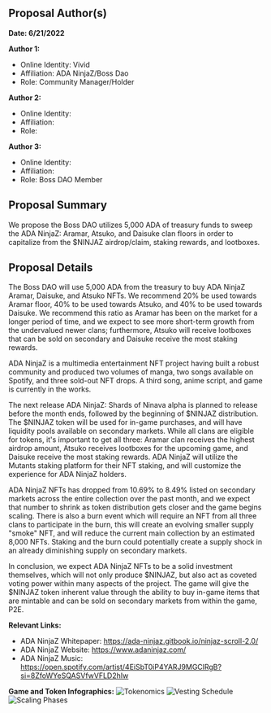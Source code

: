 ## Proposal Author(s)

**Date: 6/21/2022**

**Author 1:**
* Online Identity: Vivid
* Affiliation: ADA NinjaZ/Boss Dao
* Role: Community Manager/Holder

**Author 2:**
* Online Identity: 
* Affiliation: 
* Role: 

**Author 3:**
* Online Identity: 
* Affiliation: 
* Role: Boss DAO Member

## Proposal Summary

We propose the Boss DAO utilizes 5,000 ADA of treasury funds to sweep the ADA NinjaZ: Aramar, Atsuko, and Daisuke clan floors in order to capitalize from the $NINJAZ airdrop/claim, staking rewards, and lootboxes. 

## Proposal Details

The Boss DAO will use 5,000 ADA from the treasury to buy ADA NinjaZ Aramar, Daisuke, and Atsuko NFTs. We recommend 20% be used towards Aramar floor, 40% to be used towards Atsuko, and 40% to be used towards Daisuke. We recommend this ratio as Aramar has been on the market for a longer period of time, and we expect to see more short-term growth from the undervalued newer clans; furthermore, Atsuko will receive lootboxes that can be sold on secondary and Daisuke receive the most staking rewards.

ADA NinjaZ is a multimedia entertainment NFT project having built a robust community and produced two volumes of manga, two songs available on Spotify, and three sold-out NFT drops. A third song, anime script, and game is currently in the works.  

The next release ADA NinjaZ: Shards of Ninava alpha is planned to release before the month ends, followed by the beginning of $NINJAZ distribution. The $NINJAZ token will be used for in-game purchases, and will have liquidity pools available on secondary markets. While all clans are eligible for tokens, it's important to get all three: Aramar clan receives the highest airdrop amount, Atsuko receives lootboxes for the upcoming game, and Daisuke receive the most staking rewards. ADA NinjaZ will utilize the Mutants staking platform for their NFT staking, and will customize the experience for ADA NinjaZ holders. 

ADA NinjaZ NFTs has dropped from 10.69% to 8.49% listed on secondary markets across the entire collection over the past month, and we expect that number to shrink as token distribution gets closer and the game begins scaling. There is also a burn event which will require an NFT from all three clans to participate in the burn, this will create an evolving smaller supply "smoke" NFT, and will reduce the current main collection by an estimated 8,000 NFTs. Staking and the burn could potentially create a supply shock in an already diminishing supply on secondary markets. 

In conclusion, we expect ADA NinjaZ NFTs to be a solid investment themselves, which will not only produce $NINJAZ, but also act as coveted voting power within many aspects of the project. The game will give the $NINJAZ token inherent value through the ability to buy in-game items that are mintable and can be sold on secondary markets from within the game, P2E.
 

**Relevant Links:**
* ADA NinjaZ Whitepaper: https://ada-ninjaz.gitbook.io/ninjaz-scroll-2.0/
* ADA NinjaZ Website: https://www.adaninjaz.com/
* ADA NinjaZ Music: https://open.spotify.com/artist/4EiSbT0iP4YARJ9MGClRgB?si=8ZfoWYeSQASVfwVFLD2hIw

**Game and Token Infographics:**
![Tokenomics](https://user-images.githubusercontent.com/84212292/174759031-10cb3428-07de-4093-800b-f5f432e7d31c.png)
![Vesting Schedule](https://user-images.githubusercontent.com/84212292/174759162-55d57ebf-84ab-4082-a780-6e37f4cd6020.png)
![Scaling Phases](https://user-images.githubusercontent.com/84212292/174759245-bcde0c55-235e-4789-aab7-3eb8c00ae3e2.png)

